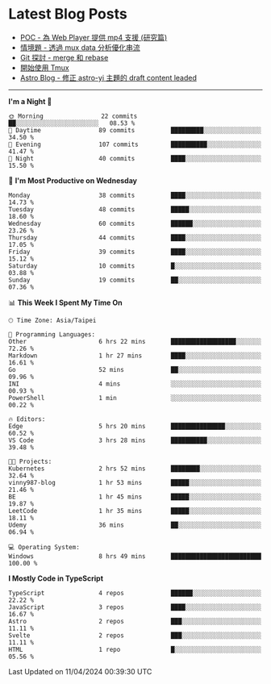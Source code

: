 # Latest Blog Posts
<!-- BLOG-POST-LIST:START -->
- [POC - 為 Web Player 提供 mp4 支援 &lpar;研究篇&rpar;](https://blog.vinny987.xyz/blog/2024/poc-how-to-provide-mp4-support-for-a-web-player-research/)
- [情境題 - 透過 mux data 分析優化串流](https://blog.vinny987.xyz/blog/2024/case-study-optimizing-streaming-through-mux-data-analysis/)
- [Git 探討 - merge 和 rebase](https://blog.vinny987.xyz/blog/2024/exploring-git-merge-and-rebase/)
- [開始使用 Tmux](https://blog.vinny987.xyz/blog/2024/start-using-tmux/)
- [Astro Blog - 修正 astro-yi 主題的 draft content leaded](https://blog.vinny987.xyz/blog/2024/astro-blog-fixed-the-issue-of-draft-content-leakage-in-the-astro-yi-theme/)
<!-- BLOG-POST-LIST:END -->

---

<!--START_SECTION:waka-->
**I'm a Night 🦉** 

```text
🌞 Morning                22 commits          ██░░░░░░░░░░░░░░░░░░░░░░░   08.53 % 
🌆 Daytime                89 commits          █████████░░░░░░░░░░░░░░░░   34.50 % 
🌃 Evening                107 commits         ██████████░░░░░░░░░░░░░░░   41.47 % 
🌙 Night                  40 commits          ████░░░░░░░░░░░░░░░░░░░░░   15.50 % 
```
📅 **I'm Most Productive on Wednesday** 

```text
Monday                   38 commits          ████░░░░░░░░░░░░░░░░░░░░░   14.73 % 
Tuesday                  48 commits          █████░░░░░░░░░░░░░░░░░░░░   18.60 % 
Wednesday                60 commits          ██████░░░░░░░░░░░░░░░░░░░   23.26 % 
Thursday                 44 commits          ████░░░░░░░░░░░░░░░░░░░░░   17.05 % 
Friday                   39 commits          ████░░░░░░░░░░░░░░░░░░░░░   15.12 % 
Saturday                 10 commits          █░░░░░░░░░░░░░░░░░░░░░░░░   03.88 % 
Sunday                   19 commits          ██░░░░░░░░░░░░░░░░░░░░░░░   07.36 % 
```


📊 **This Week I Spent My Time On** 

```text
🕑︎ Time Zone: Asia/Taipei

💬 Programming Languages: 
Other                    6 hrs 22 mins       ██████████████████░░░░░░░   72.26 % 
Markdown                 1 hr 27 mins        ████░░░░░░░░░░░░░░░░░░░░░   16.61 % 
Go                       52 mins             ██░░░░░░░░░░░░░░░░░░░░░░░   09.96 % 
INI                      4 mins              ░░░░░░░░░░░░░░░░░░░░░░░░░   00.93 % 
PowerShell               1 min               ░░░░░░░░░░░░░░░░░░░░░░░░░   00.22 % 

🔥 Editors: 
Edge                     5 hrs 20 mins       ███████████████░░░░░░░░░░   60.52 % 
VS Code                  3 hrs 28 mins       ██████████░░░░░░░░░░░░░░░   39.48 % 

🐱‍💻 Projects: 
Kubernetes               2 hrs 52 mins       ████████░░░░░░░░░░░░░░░░░   32.64 % 
vinny987-blog            1 hr 53 mins        █████░░░░░░░░░░░░░░░░░░░░   21.46 % 
BE                       1 hr 45 mins        █████░░░░░░░░░░░░░░░░░░░░   19.87 % 
LeetCode                 1 hr 35 mins        █████░░░░░░░░░░░░░░░░░░░░   18.11 % 
Udemy                    36 mins             ██░░░░░░░░░░░░░░░░░░░░░░░   06.94 % 

💻 Operating System: 
Windows                  8 hrs 49 mins       █████████████████████████   100.00 % 
```

**I Mostly Code in TypeScript** 

```text
TypeScript               4 repos             ██████░░░░░░░░░░░░░░░░░░░   22.22 % 
JavaScript               3 repos             ████░░░░░░░░░░░░░░░░░░░░░   16.67 % 
Astro                    2 repos             ███░░░░░░░░░░░░░░░░░░░░░░   11.11 % 
Svelte                   2 repos             ███░░░░░░░░░░░░░░░░░░░░░░   11.11 % 
HTML                     1 repo              █░░░░░░░░░░░░░░░░░░░░░░░░   05.56 % 
```




 Last Updated on 11/04/2024 00:39:30 UTC
<!--END_SECTION:waka-->

<!--
**vincent97277/vincent97277** is a ✨ _special_ ✨ repository because its `README.md` (this file) appears on your GitHub profile.

Here are some ideas to get you started:

- 🔭 I’m currently working on ...
- 🌱 I’m currently learning ...
- 👯 I’m looking to collaborate on ...
- 🤔 I’m looking for help with ...
- 💬 Ask me about ...
- 📫 How to reach me: ...
- 😄 Pronouns: ...
- ⚡ Fun fact: ...
-->
